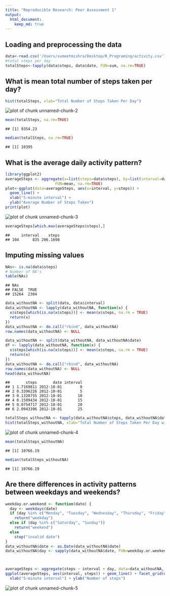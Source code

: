 ```yaml
---
title: "Reproducible Research: Peer Assessment 1"
output: 
  html_document:
    keep_md: true
---
```



## Loading and preprocessing the data

```r
data<-read.csv('/Users/sumeetmishra/Desktop/R_Programing/activity.csv')
#total steps per day
totalSteps<-tapply(data$steps, data$date, FUN=sum, na.rm=TRUE)
```

## What is mean total number of steps taken per day?

```r
hist(totalSteps, xlab="Total Number of Steps Taken Per Day")
```

![plot of chunk unnamed-chunk-2](figure/unnamed-chunk-2-1.png)

```r
mean(totalSteps, na.rm=TRUE)
```

```
## [1] 9354.23
```

```r
median(totalSteps, na.rm=TRUE)
```

```
## [1] 10395
```

## What is the average daily activity pattern?

```r
library(ggplot2)
averageSteps <- aggregate(x=list(steps=data$steps), by=list(interval=data$interval),
                      FUN=mean, na.rm=TRUE)
plot<-ggplot(data=averageSteps, aes(x=interval, y=steps)) +
  geom_line() +
  xlab("5-minute interval") +
  ylab("Average Number of Steps Taken")
print(plot)
```

![plot of chunk unnamed-chunk-3](figure/unnamed-chunk-3-1.png)

```r
averageSteps[which.max(averageSteps$steps),]
```

```
##     interval    steps
## 104      835 206.1698
```
## Imputing missing values

```r
NAs<- is.na(data$steps)
# Number of NA's
table(NAs)
```

```
## NAs
## FALSE  TRUE 
## 15264  2304
```

```r
data_withoutNA <- split(data, data$interval)
data_withoutNA <- lapply(data_withoutNA, function(x) {
  x$steps[which(is.na(x$steps))] <- mean(x$steps, na.rm = TRUE)
  return(x)
})
data_withoutNA <- do.call("rbind", data_withoutNA)
row.names(data_withoutNA) <- NULL

data_withoutNA <- split(data_withoutNA, data_withoutNA$date)
df <- lapply(data_withoutNA, function(x) {
  x$steps[which(is.na(x$steps))] <- mean(x$steps, na.rm = TRUE)
  return(x)
})
data_withoutNA <- do.call("rbind", data_withoutNA)
row.names(data_withoutNA) <- NULL
head(data_withoutNA)
```

```
##       steps       date interval
## 1 1.7169811 2012-10-01        0
## 2 0.3396226 2012-10-01        5
## 3 0.1320755 2012-10-01       10
## 4 0.1509434 2012-10-01       15
## 5 0.0754717 2012-10-01       20
## 6 2.0943396 2012-10-01       25
```

```r
totalSteps_withoutNA <- tapply(data_withoutNA$steps, data_withoutNA$date, FUN=sum)
hist(totalSteps_withoutNA, xlab="Total Number of Steps Taken Per Day without NA Values Added")
```

![plot of chunk unnamed-chunk-4](figure/unnamed-chunk-4-1.png)

```r
mean(totalSteps_withoutNA)
```

```
## [1] 10766.19
```

```r
median(totalSteps_withoutNA)
```

```
## [1] 10766.19
```

## Are there differences in activity patterns between weekdays and weekends?

```r
weekday.or.weekend <- function(date) {
  day <- weekdays(date)
  if (day %in% c("Monday", "Tuesday", "Wednesday", "Thursday", "Friday"))
    return("weekday")
  else if (day %in% c("Saturday", "Sunday"))
    return("weekend")
  else
    stop("invalid date")
}
data_withoutNA$date <- as.Date(data_withoutNA$date)
data_withoutNA$day <- sapply(data_withoutNA$date, FUN=weekday.or.weekend)



averageSteps <- aggregate(steps ~ interval + day, data=data_withoutNA, mean)
ggplot(averageSteps, aes(interval, steps)) + geom_line() + facet_grid(day ~ .) +
  xlab("5-minute interval") + ylab("Number of steps")
```

![plot of chunk unnamed-chunk-5](figure/unnamed-chunk-5-1.png)
